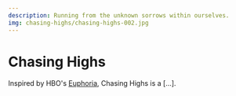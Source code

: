 ```yaml
---
description: Running from the unknown sorrows within ourselves.
img: chasing-highs/chasing-highs-002.jpg
---
```


# Chasing Highs

Inspired by HBO's [Euphoria](https://www.hbo.com/euphoria), Chasing Highs is a \[...].
